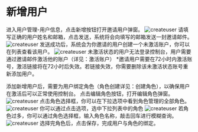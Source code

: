# 新增用户
进入用户管理-用户信息，点击新增按钮打开邀请用户弹窗。
![createuser](https://docimages.blob.core.chinacloudapi.cn/images/Console/users/createuser1.png)
请填写正确的用户姓名和邮箱，点击发送，系统将会向填写的邮箱发送一封邀请邮件。
![createuser](https://docimages.blob.core.chinacloudapi.cn/images/Console/users/createuser2.png)
发送成功后，系统会为你邀请的用户创建一个未激活账户，你可以在列表查看该用户。
![createuser](https://docimages.blob.core.chinacloudapi.cn/images/Console/users/createuser3.png)
未激活状态的用户无法登录控制台，用户需要通过邀请邮件激活他的账户（详见：激活账户）
*邀请用户需要在72小时内激活账号，激活链接将在72小时后失效。若链接失效，你需要删除该未激活状态账号重新添加用户。

添加新增用户后，需要为用户绑定角色（角色创建详见：创建角色），以确保用户在激活后可以正常使用控制台。
点击编辑角色按钮，打开编辑角色弹窗。
 ![createuser](https://docimages.blob.core.chinacloudapi.cn/images/Console/users/createuser4.png)
点击角色选择框，你可以在下拉选项中看到角色管理的全部角色。
![createuser](https://docimages.blob.core.chinacloudapi.cn/images/Console/users/createuser4.png)
你可以通过点击选项，选中下拉列表中的角色
 ![createuser](https://docimages.blob.core.chinacloudapi.cn/images/Console/users/createuser6.png)
若角色过多，你可以通过角色选择框，输入角色名称，敲击回车进行模糊查询。
![createuser](https://docimages.blob.core.chinacloudapi.cn/images/Console/users/createuser7.png)
选择完角色后，点击保存，完成用户与角色的绑定。
